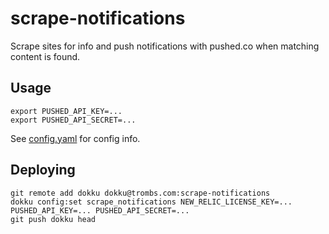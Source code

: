 # scrape-notifications 

Scrape sites for info and push notifications with pushed.co when matching content is found.

## Usage
```
export PUSHED_API_KEY=...
export PUSHED_API_SECRET=...
```

See [config.yaml](config.yaml) for config info.

## Deploying
```
git remote add dokku dokku@trombs.com:scrape-notifications
dokku config:set scrape_notifications NEW_RELIC_LICENSE_KEY=... PUSHED_API_KEY=... PUSHED_API_SECRET=...
git push dokku head
```